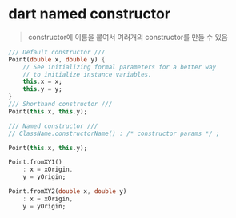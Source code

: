# dart named constructor

> constructor에 이름을 붙여서 여러개의 constructor를 만들 수 있음

```dart
/// Default constructor ///
Point(double x, double y) {
    // See initializing formal parameters for a better way
    // to initialize instance variables.
    this.x = x;
    this.y = y;
}
/// Shorthand constructor ///
Point(this.x, this.y);

/// Named constructor ///
// ClassName.constructorName() : /* constructor params */ ;

Point(this.x, this.y);

Point.fromXY1()
    : x = xOrigin,
    y = yOrigin;

Point.fromXY2(double x, double y)
    : x = xOrigin,
    y = yOrigin;
```
